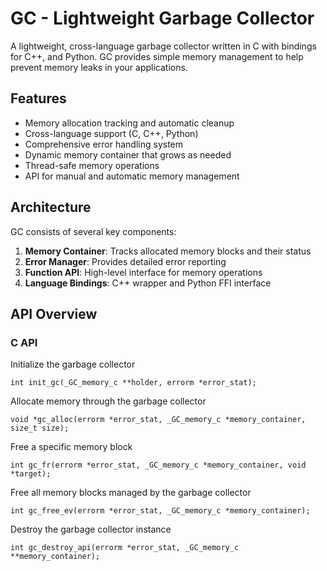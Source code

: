 # GC - Lightweight Garbage Collector

A lightweight, cross-language garbage collector written in C with bindings for C++, and Python. GC provides simple memory management to help prevent memory leaks in your applications.

## Features

- Memory allocation tracking and automatic cleanup
- Cross-language support (C, C++, Python)
- Comprehensive error handling system
- Dynamic memory container that grows as needed
- Thread-safe memory operations
- API for manual and automatic memory management

## Architecture

GC consists of several key components:

1. **Memory Container**: Tracks allocated memory blocks and their status
2. **Error Manager**: Provides detailed error reporting
3. **Function API**: High-level interface for memory operations
4. **Language Bindings**: C++ wrapper and Python FFI interface

## API Overview

### C API


Initialize the garbage collector
```
int init_gc(_GC_memory_c **holder, errorm *error_stat);
```
Allocate memory through the garbage collector
```
void *gc_alloc(errorm *error_stat, _GC_memory_c *memory_container, size_t size);
```
Free a specific memory block
```
int gc_fr(errorm *error_stat, _GC_memory_c *memory_container, void *target);
```
Free all memory blocks managed by the garbage collector
```
int gc_free_ev(errorm *error_stat, _GC_memory_c *memory_container);
```
Destroy the garbage collector instance
```
int gc_destroy_api(errorm *error_stat, _GC_memory_c **memory_container);
```
